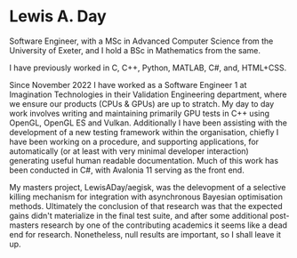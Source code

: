 # Lewis A. Day

Software Engineer, with a MSc in Advanced Computer Science from the University of Exeter, and I hold a BSc in Mathematics from the same.

I have previously worked in C, C++, Python, MATLAB, C#, and, HTML+CSS.

Since November 2022 I have worked as a Software Engineer 1 at Imagination Technologies in their Validation Engineering department, where we ensure our products (CPUs & GPUs) are up to stratch. My day to day work involves writing and maintaining primarily GPU tests in C++ using OpenGL, OpenGL ES and Vulkan. Additionally I have been assisting with the development of a new testing framework within the organisation, chiefly I have been working on a procedure, and supporting applications, for automatically (or at least with very minimal developer interaction) generating useful human readable documentation. Much of this work has been conducted in C#, with Avalonia 11 serving as the front end.

My masters project, LewisADay/aegisk, was the delevopment of a selective killing mechanism for integration with asynchronous Bayesian optimisation methods. Ultimately the conclusion of that research was that the expected gains didn't materialize in the final test suite, and after some additional post-masters research by one of the contributing academics it seems like a dead end for research. Nonetheless, null results are important, so I shall leave it up.

<!---
LewisADay/LewisADay is a ✨ special ✨ repository because its `README.md` (this file) appears on your GitHub profile.
You can click the Preview link to take a look at your changes.
--->
